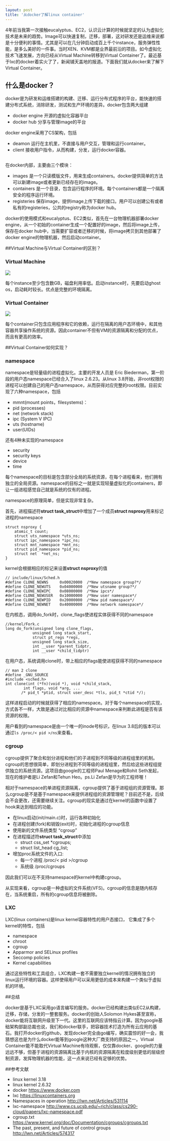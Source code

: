 ```yaml
---
layout: post
title: '从docker了解linux container'
---
```


4年前当我第一次接触eucalyptus、EC2，认识云计算的时候就坚定的认为虚拟化技术是未来的趋势。Image可以快速复制，迁移，部署，这对研发还是运维来说都是十分便利的事情。尤其是可以在几分钟启动成百上千个instance，服务弹性性能，是多么美好的一件事。当时XEN、KVM都是业界最前沿的项目。如今虚拟化技术飞速发展，方向已经从Virtual Machine转移到Virtual Container了。最近基于lxc的docker着实火了了，新闻铺天盖地的报道。下面我们就从docker来了解下Virtual Container。
 
 
 
## 什么是docker？
 

docker是为研发和运维搭建的构建、迁移、运行分布式程序的平台，能快速的搭建分布式系统，消除研发，测试和生产环境的差异。docker包含两大组建

* docker engine 开源的虚拟化容器平台
* docker hub 分享与管理image的平台 

docker engine采用了CS架构，包括
 
* deamon 运行在主机里，不直接与用户交互，管理和运行container。
* client 接收用户指令，从而构建，分发，运行docker容器。
 
![]()
 

在docker内部，主要由三个模块：
 
* images 是一个只读模版文件，用来生成containers。docker提供简单的方法可以新建image或者更新已经存在的image。
* containers 是一个目录，包含运行程序的环境。每个containers都是一个隔离安全的程序运行环境。
* registeries 保存image，提供image上传下载的接口。用户可以创建公有或者私有的registeries，公共的registry称为docker hub。
 
docker的使用模式和eucalyptus、EC2类似，首先在一台物理机器部署docker engine，从一个初始的container生成一个配置好的image，然后将image上传，保存在docker hub中，当需要扩容或者迁移的时候，将image拷贝到其他部署了docker engine的物理机器，然后启动container。
 
 
 
##Virtual Machine与Virtual Container的区别？ 
 
 
### Virtual Machine ##
 
![]({{site.baseurl}}/img/3.png)
 
每个instance至少包含数GB，磁盘利用率低。启动instance时，先要启动ghost os，启动耗时较长。优点是完整的环境隔离。
 
### Virtual Container ###
 
![]({{site.baseurl}}/img/4.png)
 
每个container只包含应用程序和它的依赖，运行在隔离的用户态环境中，和其他容器共享操作系统的资源。因此container不但有VM的资源隔离和分配的优点，而且有更高的效率。
 
 
 
##Virtual Container如何实现？ 
 
 
### namespace ###
 
namespace是轻量级的进程虚拟化。主要的开发人员是 Eric Biederman，第一阶段的用户态namespace已经合入了linux 2.6.23。从linux 3.8开始，非root权限的进程可以创建自己的用户态namespace，从而获得对应完整的root权限。目前实现了六种namespace，包括
 
 
 
* mmnt(mount points，filesystems)：
* pid (processes)
* net (network stack)
* ipc (System V IPC)
* uts (hostname)
* user(UIDs)
 
 
 
还有4种未实现的namespace
 
 
 
* security
* security keys
* device 
* time
 
 
 
每个namespace的目标是包含部分全局的系统资源，在每个进程看来，他们拥有独立的全局资源。namespace的目标之一就是实现轻量虚拟化的containers，即让一组进程感觉自己就是系统的仅有的进程。
 
namespace的原理简单，但是实现非常复杂。
 
首先，进程描述符**struct task_struct**中增加了一个成员**struct nsproxy**用来标记进程的namespace
 
 
 
	struct nsproxy {
		atomic_t count;
		struct uts_namespace *uts_ns;
		struct ipc_namespace *ipc_ns;
		struct mnt_namespace *mnt_ns;
		struct pid_namespace *pid_ns;
		struct net	*net_ns;
	}
 
 
 
kernel会根据相应的标记来设置**struct nsproxy**的值
 
 
 
	// include/linux/Sched.h
	#define CLONE_NEWNS 	0x00020000	/*New namespace group?*/
	#define CLONE_NEWUTS	0x04000000	/*New utsname group?*/
	#define CLONE_NEWIPC	0x08000000	/*New ipcs*/
	#define CLONE_NEWUSER   0x10000000	/*New user namespace*/
	#define CLONE_NEWPID	0x20000000	/*New pid namespace*/
	#define CLONE_NEWNET	0x40000000	/*New network namespace*/
 
 
 
在内核态，调用do_fork时，clone_flags使进程实体获得不同的namespace
 
 
 
	//kernel/Fork.c
	long do_fork(unsigned long clone_flags,
				unsigned long stack_start,
				struct pt_regs *regs,
				unsigned long stack_size,
				int __user *parent_tidptr,
				int __user *child_tidptr)
 
 
在用户态，系统调用clone时，带上相应的flags能使进程获得不同的namespace
 
 
	// man 2 clone
	#define _GNU_SOURCE
	#include <sched.h>
	int clone(int (*fn)(void *), void *child_stack, 
  	        int flags, void *arg, ...
   	       /* pid_t *ptid, struct user_desc *tls, pid_t *ctid */);

这样进程启动的时候就获得了相应的namespace。对于每个namespace的实现，方式各不一样，大致是通过对比相应的资源中namespace来判断此进程是否有该资源的权限。

用户看到的namespace是由一个唯一的inode号标识，在linux 3.8后的版本可以通过`ls /proc/< pid >/ns`来查看。

 
 
### cgroup ###
 
 
cgroup提供了聚合和划分进程和他们的子进程到不同等级的进程组里的机制。cgroup的思想很简单，即划分进程到不同等级的进程组里，然后给这些进程组提供独立的系统资源。这项目由google的工程师Paul Menage和Rohit Seth发起，现在的维护者是Li Zefan和Tehun Heo。ps.Li Zefan是华为的工程师喔！
 
 
相对于namespace的单进程资源隔离，cgroup提供了基于进程组的资源管理。那么cgroup是不是基于namespace来提供进程组的资源管理呢？目前还不是，后续会不会更改，还需要继续关注。cgroup的现实是通过在kernel的函数中设置了hook来达到相应的功能。
 
 
 
* 在linux启动(init/main.c)时，运行各种初始化
* 在进程创建(fork)和销毁(exit)时，初始化进程的cgroup信息
* 使用新的文件系统类型 “cgroup”
* 在进程描述符**struct task_struct**中添加
	* struct css_set *cgroups;
	* struct list_head cg_list;
* 增加proc系统文件的入口:
	* 每一个进程 /proc/< pid >/cgroup
	* 系统级 /proc/cgroups
 
 
 
因此我们可以在不支持namespace的kernel中构建cgroup。
 
 
从实现来看，cgroup是一种虚拟的文件系统(VFS)。cgroup的信息是随内核存在，当系统重启，所有的cgroup信息将被删除。
 
 
### LXC ###
 
 
LXC(linux containers)是linux kernel容器特性的用户态接口， 它集成了多个kernel的特性，包括
 
 
* namespace
* chroot
* cgroup
* Apparmor and SELinux profiles
* Seccomp policies
* Kernel capabilities
 
 
通过这些特性和工具组合，LXC构建一套不需要独立kernel的情况拥有独立的linux运行环境的容器。这样使得用户可以采用更低的成本来构建一个类似于虚拟机的环境。
   
   
   
##总结     
    
docker是基于LXC采用go语言编写的服务。docker已经构建出类似EC2从构建，迁移，存储，分发的一整套服务。docker的创始人Solomon Hykes甚至宣称，docker能将互联网升级至下一代。这里的互联网应该特指云计算。因为google基础架构部副总裁也说，我们和docker联手，把容器技术打造为所有云应用的基石。我打开docker的github，发现docker完全由go编写，确实震惊的好一会，我猜想这也是为什么docker能等到google这种大厂商支持的原因之一。Virtual Container能不能取代Virtual Machine有待观察，仅仅靠docker、google的力量远远不够，但基于进程的资源隔离比基于内核的资源隔离在粒度级别更低的层级控制资源，发挥物理机器的性能，这一点来说已经有足够的优势。    
        
   
##参考文献    


      
* linux kernel 3.18
* linux kernel 2.6.32
* docker https://www.docker.com
* lxc https://linuxcontainers.org
* Namespaces in operation http://lwn.net/Articles/531114
* lxc-namespace http://www.cs.ucsb.edu/~rich/class/cs290-cloud/papers/lxc-namespace.pdf
* cgroup.txt https://www.kernel.org/doc/Documentation/cgroups/cgroups.txt
* The past, present, and future of control groups http://lwn.net/Articles/574317


